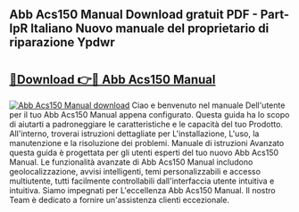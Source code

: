 ## Abb Acs150 Manual Download gratuit PDF - Part-IpR Italiano Nuovo manuale del proprietario di riparazione Ypdwr

# <h2><a href="http://dfb3kpm.blite.top/?on=Abb+Acs150+Manual">🔗Download 👉🔴 Abb Acs150 Manual</a></h2>

[![Abb Acs150 Manual download](https://i.imgur.com/lujVjoI.png)](http://dfb3kpm.blite.top/?on=Abb+Acs150+Manual)
Ciao e benvenuto nel manuale Dell'utente per il tuo Abb Acs150 Manual appena configurato. Questa guida ha lo scopo di aiutarti a padroneggiare le caratteristiche e le capacità del tuo Prodotto. All'interno, troverai istruzioni dettagliate per L'installazione, L'uso, la manutenzione e la risoluzione dei problemi. Manuale di istruzioni Avanzato questa guida è progettata per gli utenti esperti del tuo nuovo Abb Acs150 Manual. Le funzionalità avanzate di Abb Acs150 Manual includono geolocalizzazione, avvisi intelligenti, temi personalizzabili e accesso multiutente, tutti facilmente controllabili dall'interfaccia utente intuitiva e intuitiva. Siamo impegnati per L'eccellenza Abb Acs150 Manual. Il nostro Team è dedicato a fornire un'assistenza clienti eccezionale.
